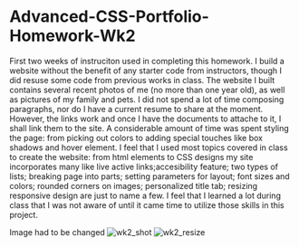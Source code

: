 # Advanced-CSS-Portfolio-Homework-Wk2
First two weeks of instruciton used in completing this homework.
I build a website without the benefit of any starter code from instructors, though I did resuse some code from previous works in class.
The website I built contains several recent photos of me (no more than one year old), as well as pictures of my family and pets. 
I did not spend a lot of time composing paragraphs, nor do I have a current resume to share at the moment.
However, the links work and once I have the documents to attache to it, I shall link them to the site.
A considerable amount of time was spent styling the page: from picking out colors to adding special touches like box shadows and hover element.
I feel that I used most topics covered in class to create the website: from html elements to CSS designs my site incorporates many like live active links;accesibility feature; two types of lists; breaking page into parts; setting parameters for layout; font sizes and colors; rounded corners on images; personalized title tab; resizing responsive design are just to name a few.
I feel that I learned a lot during class that I was not aware of until it came time to utilize those skills in this project.

Image had to be changed
![wk2_shot](https://user-images.githubusercontent.com/99770212/156909332-999870aa-9de7-4187-b6f8-1da9ba3910f1.png)
![wk2_resize](https://user-images.githubusercontent.com/99770212/156909334-19214b19-f845-4cd5-91ea-257ab4e58155.png)
